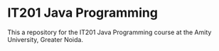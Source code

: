 # IT201 Java Programming

This a repository for the IT201 Java Programming course at the Amity University, Greater Noida.